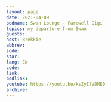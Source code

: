 ```yaml
---
layout: page
date: 2021-04-09
podname: Swan Lounge - Farewell Gigi
topics: my departure from Swan
guests: 
host: Brekkie
abbrev: 
sode: 
star: 
lang: EN
code: 
link: 
podlink: 
youtube: https://youtu.be/ksIyIlVBME0
archive: 
---
```

